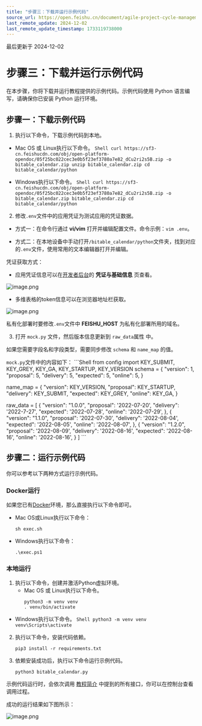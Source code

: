 ```yaml
---
title: "步骤三：下载并运行示例代码"
source_url: https://open.feishu.cn/document/agile-project-cycle-management-based-on-bitable/experience-the-app
last_remote_update: 2024-12-02
last_remote_update_timestamp: 1733119738000
---
```

最后更新于 2024-12-02

# 步骤三：下载并运行示例代码

在本步骤，你将下载并运行教程提供的示例代码。示例代码使用 Python 语言编写，请确保你已安装 Python 运行环境。
## 步骤一：下载示例代码
1. 执行以下命令，下载示例代码到本地。

* Mac OS 或 Linux执行以下命令。
      ```Shell
      curl https://sf3-cn.feishucdn.com/obj/open-platform-opendoc/05f25bc022cec3e0b5f23ef3780a7e82_dCu2ri2s5B.zip -o bitable_calendar.zip
      unzip bitable_calendar.zip
      cd bitable_calendar/python
      ```

* Windows执行以下命令。
      ```Shell
      curl https://sf3-cn.feishucdn.com/obj/open-platform-opendoc/05f25bc022cec3e0b5f23ef3780a7e82_dCu2ri2s5B.zip -o bitable_calendar.zip
      bitable_calendar.zip
      cd bitable_calendar/python
      ```

2. 修改`.env`文件中的应用凭证为测试应用的凭证数据。

- 方式一：在命令行通过 **vi/vim** 打开并编辑配置文件。命令示例：`vim .env`。

- 方式二：在本地设备中手动打开`/bitable_calendar/python`文件夹，找到对应的`.env`文件，使用常用的文本编辑器打开并编辑。

凭证获取方式：

- 应用凭证信息可以在[开发者后台](https://open.feishu.cn/app)的 **凭证与基础信息** 页查看。

![image.png](https://sf3-cn.feishucdn.com/obj/open-platform-opendoc/9bcb0c11a97f858c5cdd8ac8eac457af_eyf4ZnU6YH.png?height=1024&lazyload=true&maxWidth=550&width=2690)

- 多维表格的token信息可以在浏览器地址栏获取。

![image.png](https://sf3-cn.feishucdn.com/obj/open-platform-opendoc/c7b751c80d5e4343b511f5acbd9995c1_sP91x6Bn8H.png?height=744&lazyload=true&width=2420)

私有化部署时要修改`.env`文件中 **FEISHU_HOST** 为私有化部署所用的域名。

3. 打开 `mock.py` 文件，然后版本信息更新到 `raw_data`属性 中。

如果您需要字段名和字段类型，需要同步修改 `schema` 和 `name_map` 的值。

`mock.py`文件中的内容如下：
    ```Shell
    from config import KEY_SUBMIT, KEY_GREY, KEY_GA, KEY_STARTUP, KEY_VERSION
    schema = {
        "version": 1,
        "proposal": 5,
        "delivery": 5,
        "expected": 5,
        "online": 5,
    }

name_map = {
        "version": KEY_VERSION,
        "proposal": KEY_STARTUP,
        "delivery": KEY_SUBMIT,
        "expected": KEY_GREY,
        "online": KEY_GA,
    }

raw_data = [
        {
            "version": "1.0.0",
            "proposal": '2022-07-20',
            "delivery": '2022-7-27',
            "expected": '2022-07-28',
            "online": '2022-07-29',
        },
        {
            "version": "1.1.0",
            "proposal": '2022-07-30',
            "delivery": '2022-08-04',
            "expected": '2022-08-05',
            "online": '2022-08-07',
        },
        {
            "version": "1.2.0",
            "proposal": '2022-08-09',
            "delivery": '2022-08-16',
            "expected": '2022-08-16',
            "online": '2022-08-16',
        }
    ]
    ```

## 步骤二：运行示例代码
你可以参考以下两种方式运行示例代码。
### Docker运行
如果您已有[Docker](https://www.docker.com/)环境，那么直接执行以下命令即可。
* Mac OS或Linux执行以下命令：
  ```Shell
  sh exec.sh
  ```

* Windows执行以下命令：
  ```Shell
  .\exec.ps1
  ```

### 本地运行
1. 执行以下命令，创建并激活Python虚拟环境。
   * Mac OS 或 Linux执行以下命令。
      ```Shell
      python3 -m venv venv
      . venv/bin/activate
      ```

* Windows执行以下命令。
      ```Shell
      python3 -m venv venv
      venv\Scripts\activate
      ```

2. 执行以下命令，安装代码依赖。
    ```Shell
    pip3 install -r requirements.txt
    ```

3. 依赖安装成功后，执行以下命令运行示例代码。
    ```Shell
    python3 bitable_calendar.py
    ```

示例代码运行时，会依次调用 [教程简介](https://open.feishu.cn/document/home/agile-project-cycle-management-based-on-bitable/introduction) 中提到的所有接口，你可以在控制台查看调用过程。

成功的运行结果如下图所示：

![image.png](https://sf3-cn.feishucdn.com/obj/open-platform-opendoc/802e0852f1aa63883a26d4ac6a2d3838_OSdFhHkMlM.png?height=854&lazyload=true&width=2472)
